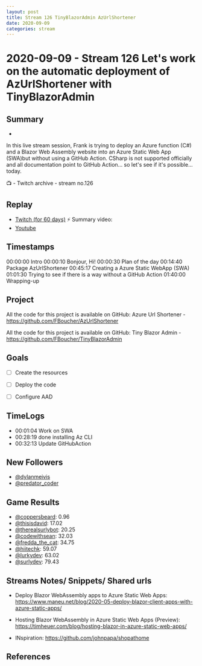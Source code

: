 ```yaml
---
layout: post
title: Stream 126 TinyBlazorAdmin AzUrlShortener
date: 2020-09-09
categories: stream
---
```



# 2020-09-09 - Stream 126 Let's work on the automatic deployment of AzUrlShortener with TinyBlazorAdmin

## Summary
-

In this live stream session, Frank is trying to deploy an Azure function (C#) and a Blazor Web Assembly website into an Azure Static Web App (SWA)but without using a GitHub Action. CSharp is not supported officially and all documentation point to GitHub Action... so let's see if it's possible... today.

📺 - Twitch archive - stream no.126

## Replay


- [Twitch (for 60 days)](https://www.twitch.tv/videos/)
⚡ Summary video:
- [Youtube](https://youtu.be/3_QuIIzOAoY)


## Timestamps


00:00:00 Intro
00:00:10 Bonjour, Hi!
00:00:30 Plan of the day
00:14:40 Package AzUrlShortener
00:45:17 Creating a Azure Static WebApp (SWA)
01:01:30 Trying to see if there is a way without a GitHub Action
01:40:00 Wrapping-up



Project
-------

All the code for this project is available on GitHub: Azure Url Shortener - https://github.com/FBoucher/AzUrlShortener

All the code for this project is available on GitHub: Tiny Blazor Admin - https://github.com/FBoucher/TinyBlazorAdmin

Goals
-----

- [ ] Create the resources
- [ ] Deploy the code 
- [ ] Configure AAD



## TimeLogs

- 00:01:04 Work on SWA
- 00:28:19 done installing Az CLI
- 00:32:13 Update GitHubAction

## New Followers

- [@dylanmeivis](https://www.twitch.tv/dylanmeivis)
- [@predator_coder](https://www.twitch.tv/predator_coder)

## Game Results

- [@coppersbeard](https://www.twitch.tv/coppersbeard): 0.96
- [@thisisdavid](https://www.twitch.tv/thisisdavid): 17.02
- [@therealsurlybot](https://www.twitch.tv/therealsurlybot): 20.25
- [@codewithsean](https://www.twitch.tv/codewithsean): 32.03
- [@fredda_the_cat](https://www.twitch.tv/fredda_the_cat): 34.75
- [@hiitechk](https://www.twitch.tv/hiitechk): 59.07
- [@lurkydev](https://www.twitch.tv/lurkydev): 63.02
- [@surlydev](https://www.twitch.tv/surlydev): 79.43



Streams Notes/ Snippets/ Shared urls
-----------------------------------

- Deploy Blazor WebAssembly apps to Azure Static Web Apps: https://www.maneu.net/blog/2020-05-deploy-blazor-client-apps-with-azure-static-apps/

- Hosting Blazor WebAssembly in Azure Static Web Apps (Preview): https://timheuer.com/blog/hosting-blazor-in-azure-static-web-apps/

- INspiration: https://github.com/johnpapa/shopathome

References
----------

